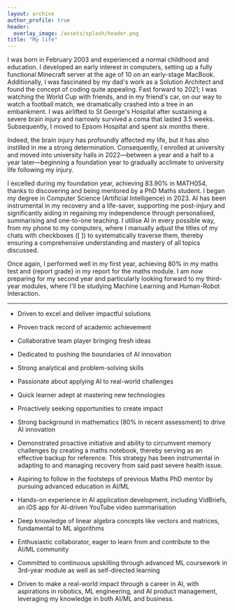```yaml
---
layout: archive
author_profile: true
header:
  overlay_image: /assets/splash/header.png
title: "My life"
---
```

I was born in February 2003 and experienced a normal childhood and education. I developed an early interest in computers, setting up a fully functional Minecraft server at the age of 10 on an early-stage MacBook. Additionally, I was fascinated by my dad's work as a Solution Architect and found the concept of coding quite appealing. Fast forward to 2021; I was watching the World Cup with friends, and in my friend's car, on our way to watch a football match, we dramatically crashed into a tree in an embankment. I was airlifted to St George's Hospital after sustaining a severe brain injury and narrowly survived a coma that lasted 3.5 weeks. Subsequently, I moved to Epsom Hospital and spent six months there.

Indeed, the brain injury has profoundly affected my life, but it has also instilled in me a strong determination. Consequently, I enrolled at university and moved into university halls in 2022—between a year and a half to a year later—beginning a foundation year to gradually acclimate to university life following my injury.

I excelled during my foundation year, achieving 83.90% in MATH054, thanks to discovering and being mentored by a PhD Maths student. I began my degree in Computer Science (Artificial Intelligence) in 2023. AI has been instrumental in my recovery and a life-saver, supporting me post-injury and significantly aiding in regaining my independence through personalised, summarising and one-to-one teaching. I utilise AI in every possible way, from my phone to my computers, where I manually adjust the titles of my chats with checkboxes ([ ]) to systematically traverse them, thereby ensuring a comprehensive understanding and mastery of all topics discussed.

Once again, I performed well in my first year, achieving 80% in my maths test and {report grade} in my report for the maths module. I am now preparing for my second year and particularly looking forward to my third-year modules, where I'll be studying Machine Learning and Human-Robot Interaction.
<b><hr></b>
- Driven to excel and deliver impactful solutions

- Proven track record of academic achievement

- Collaborative team player bringing fresh ideas

- Dedicated to pushing the boundaries of AI innovation

- Strong analytical and problem-solving skills

- Passionate about applying AI to real-world challenges

- Quick learner adept at mastering new technologies

- Proactively seeking opportunities to create impact

- Strong background in mathematics (80% in recent assessment) to drive AI innovation

- Demonstrated proactive initiative and ability to circumvent memory challenges by creating a maths notebook, thereby serving as an effective backup for      reference. This strategy has been instrumental in adapting to and managing recovery from said past severe health issue.

- Aspiring to follow in the footsteps of previous Maths PhD mentor by pursuing advanced education in AI/ML

- Hands-on experience in AI application development, including VidBriefs, an iOS app for AI-driven YouTube video summarisation

- Deep knowledge of linear algebra concepts like vectors and matrices, fundamental to ML algorithms

- Enthusiastic collaborator, eager to learn from and contribute to the AI/ML community

- Committed to continuous upskilling through advanced ML coursework in 3rd-year module as well as self-directed learning

- Driven to make a real-world impact through a career in AI, with aspirations in robotics, ML engineering, and AI product management, leveraging my knowledge in both AI/ML and business.

